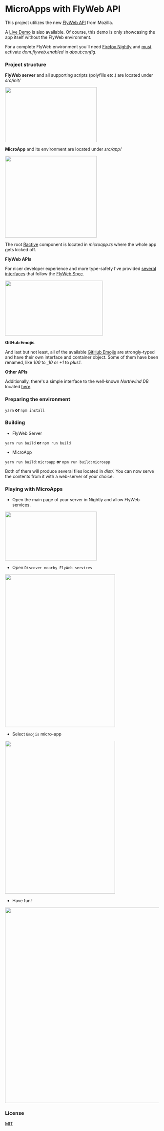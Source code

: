 # MicroApps with FlyWeb API

This project utilizes the new [FlyWeb API](https://flyweb.github.io/) from Mozilla.

A [Live Demo](https://brakmic.com/demos/microapp/) is also available. Of course, this demo is only showcasing the app itself without the FlyWeb environment.

For a complete FlyWeb environment you'll need [Firefox Nightly](https://nightly.mozilla.org/) and [must activate](https://flyweb.github.io/#getting-started) *dom.flyweb.enabled* in *about:config*.

### Project structure

**FlyWeb server** and all supporting scripts (polyfills etc.) are located under *src/init/*

<img src="http://brakmic.com/img/demos/microapps/server_files.png" width=300 height=180>

**MicroApp** and its environment are located under *src/app/*

<img src="http://brakmic.com/img/demos/microapps/microapp_files.png" width=300 height=267>

The root [Ractive](http://www.ractivejs.org/) component is located in *microapp.ts* where the whole app gets kicked off.

**FlyWeb APIs**

For nicer developer experience and more type-safety I've provided [several interfaces](https://github.com/brakmic/FlyWeb-Emoji-Tables/tree/master/src/app/interfaces/FlyWeb) that follow the [FlyWeb Spec](https://flyweb.github.io/spec/).

<img src="http://brakmic.com/img/demos/microapps/flyweb_interfaces.png" width=320 height=180>

**GitHub Emojis**

And last but not least, all of the available [GitHub Emojis](https://github.com/brakmic/FlyWeb-Emoji-Tables/tree/master/src/app/interfaces/GitHub) are strongly-typed and have their own interface and container object. Some of them have been renamed, like *100* to *_10* or *+1* to *plus1*.

**Other APIs**

Additionally, there's a simple interface to the well-known *Northwind DB* located [here](https://github.com/brakmic/FlyWeb-Emoji-Tables/tree/master/src/app/interfaces/Northwind).

### Preparing the environment

`yarn` **or** `npm install`

### Building

* FlyWeb Server

`yarn run build` **or** `npm run build`

* MicroApp

`yarn run build:microapp` **or** `npm run build:microapp`

Both of them will produce several files located in *dist/*. You can now serve the contents from it with a web-server of your choice.

### Playing with MicroApps

* Open the main page of your server in Nightly and allow FlyWeb services.

<img src="http://brakmic.com/img/demos/microapps/allow_flyweb_server.png" width=300 height=160>

* Open `Discover nearby FlyWeb services`

<img src="http://brakmic.com/img/demos/microapps/open_flyweb_apps.png" width=360 height=500>

* Select `Emojis` micro-app

<img src="http://brakmic.com/img/demos/microapps/emojis_microapp.png" width=360 height=500>

* Have fun!

<img src="http://brakmic.com/img/demos/microapps/flyweb_demo.png" width=840 height=640>

### License

[MIT](https://github.com/brakmic/FlyWeb-Emoji-Tables/blob/master/LICENSE)

